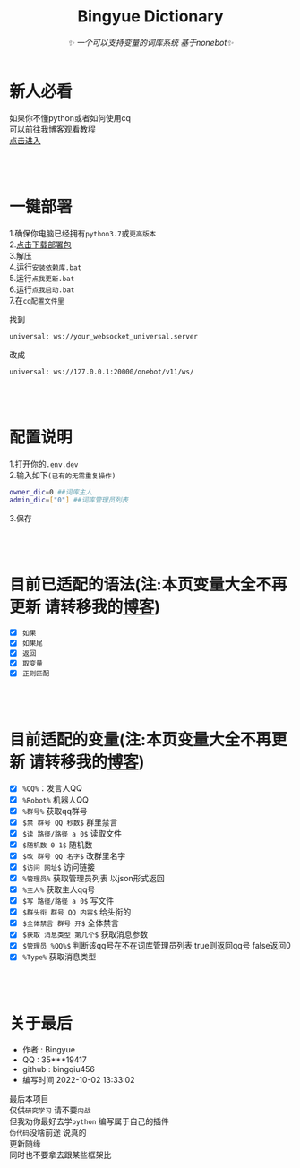 <div align="center">

# Bingyue Dictionary
_✨ 一个可以支持变量的词库系统 基于nonebot✨_
    <br></br>
</div>

# 新人必看
如果你不懂python或者如何使用cq<br>
可以前往我博客观看教程<br>
[点击进入](http://blog.bingyue.xyz)<br>

<br></br>

# 一键部署
1.确保你电脑已经拥有``python3.7``或``更高版本``<br>
2.[点击下载部署包](https://github.com/bingqiu456/bingyue-dic/releases/download/0.9.2/bingyue-dic.zip)<br>
3.解压<br>
4.运行``安装依赖库.bat``<br>
5.运行``点我更新.bat``<br>
6.运行``点我启动.bat``<br>
7.在``cq配置文件里`` <br>

找到<br>
```bash
universal: ws://your_websocket_universal.server
```
改成
```bash
universal: ws://127.0.0.1:20000/onebot/v11/ws/
```

<br></br>

# 配置说明
1.打开你的``.env.dev``<br>
2.输入如下``(已有的无需重复操作)``<br>
```bash
owner_dic=0 ##词库主人
admin_dic=["0"] ##词库管理员列表
```
3.保存

<br></br>

# 目前已适配的语法(注:本页变量大全不再更新 请转移我的[博客](http://blog.bingyue.xyz))
- [x] ``如果``
- [x] ``如果尾``
- [x] ``返回``
- [x] ``取变量``   
- [x] ``正则匹配``

<br></br>

# 目前适配的变量(注:本页变量大全不再更新 请转移我的[博客](http://blog.bingyue.xyz))
- [x] ``%QQ%``：发言人QQ
- [x] ``%Robot%`` 机器人QQ
- [x] ``%群号%`` 获取qq群号
- [x] ``$禁 群号 QQ 秒数$`` 群里禁言
- [x] ``$读 路径/路径 a 0$`` 读取文件
- [x] ``$随机数 0 1$`` 随机数
- [x] ``$改 群号 QQ 名字$`` 改群里名字
- [x] ``$访问 网址$`` 访问链接
- [x] ``%管理员%`` 获取管理员列表 以json形式返回
- [x] ``%主人%`` 获取主人qq号
- [x] ``$写 路径/路径 a 0$`` 写文件
- [x] ``$群头衔 群号 QQ 内容$`` 给头衔的
- [x] ``$全体禁言 群号 开$`` 全体禁言
- [x] ``$获取 消息类型 第几个$`` 获取消息参数
- [x] ``$管理员 %QQ%$`` 判断该qq号在不在词库管理员列表 true则返回qq号 false返回0
- [x] ``%Type%`` 获取消息类型

<br></br>

# 关于最后

- 作者 : Bingyue
- QQ : 35***19417
- github : bingqiu456
- 编写时间 2022-10-02 13:33:02

最后本项目<br>
仅供`研究学习` 请不要`内战`<br>
但我劝你最好去学`python` 编写属于自己的插件<br>
`伪代码`没啥前途 说真的<br>
更新随缘<br>
同时也不要拿去跟某些框架比<br>

